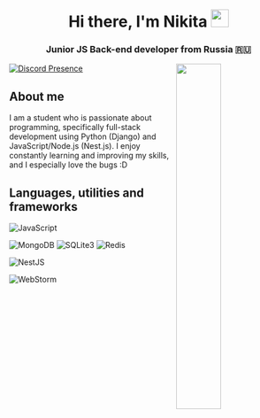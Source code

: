 <h1 align="center">Hi there, I'm Nikita <img src="https://github.com/blackcater/blackcater/raw/main/images/Hi.gif" height="32"/></h1>
<h3 align="center">Junior JS Back-end developer from Russia 🇷🇺</h3>

<a href="https://wakatime.com/@Amadeus" target="_blank">
  <img width="40%" align="right" src="https://github-readme-stats.vercel.app/api/wakatime?username=Amadeus">
<a/>

[![Discord Presence](https://lanyard.cnrad.dev/api/747815436816744540)](https://discord.com/users/747815436816744540)

  <h2>About me</h2>
  
  I am a student who is passionate about programming, specifically full-stack development using Python (Django) and JavaScript/Node.js (Nest.js). I enjoy constantly learning and improving my skills, and I especially love the bugs :D
  <h2>Languages, utilities and frameworks</h2>
  
![JavaScript](https://img.shields.io/badge/javascript-%23323330.svg?style=for-the-badge&logo=javascript&logoColor=%23F7DF1E)
  
<img alt="MongoDB" src="https://img.shields.io/badge/MongoDB-%234ea94b.svg?style=for-the-badge&logo=mongodb&logoColor=white" /> <img alt="SQLite3" src="https://img.shields.io/badge/sqlite-%2307405e.svg?style=for-the-badge&logo=sqlite&logoColor=white" /> <img alt="Redis" src="https://img.shields.io/badge/redis-%23DD0031.svg?style=for-the-badge&logo=redis&logoColor=white" /> 
 
![NestJS](https://img.shields.io/badge/nestjs-%23E0234E.svg?style=for-the-badge&logo=nestjs&logoColor=white)
  
![WebStorm](https://img.shields.io/badge/webstorm-143?style=for-the-badge&logo=webstorm&logoColor=white&color=black)
